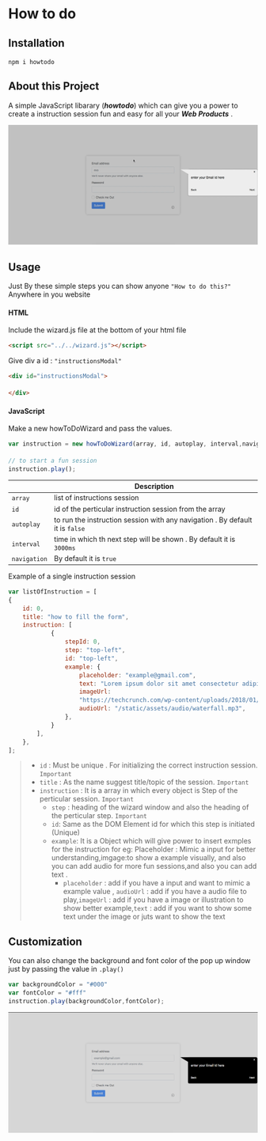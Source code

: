 # How to do

## Installation
```
npm i howtodo
```
## About this Project
A simple JavaScript libarary (**_howtodo_**) which can give you a power to create a instruction session fun and easy for all your **_Web Products_** .

![previewImg](./static/images/preview.gif)
<!-- <div style="text-align:center;margin-bottom:1rem;margin-top:1rem"><img src="./static/images/preview.gif"/></div> -->

## Usage
Just By these simple steps you can show anyone ```"How to do this?"``` Anywhere in you website

#### HTML

Include the wizard.js file at the bottom of your html file
```HTML
<script src="../../wizard.js"></script>
```

Give div a id : ```"instructionsModal"```
```html
<div id="instructionsModal">

</div>
```

#### JavaScript

Make a new howToDoWizard and pass the values.

```JavaScript
var instruction = new howToDoWizard(array, id, autoplay, interval,navigation); //id = id of the instruction from the array

// to start a fun session
instruction.play(); 
```


||Description|     
|----|-----|      
|```array```|list of instructions session  |
|```id```|id of the perticular instruction session from the array  |
|```autoplay```| to run the instruction session with any navigation . By default it is ```false```|
|```interval```| time in which th next step will be shown . By default it is ```3000ms```|
|```navigation```|By default it is ```true```|

Example of a single instruction session

```JavaScript
var listOfInstruction = [
{
    id: 0,
    title: "how to fill the form",
    instruction: [
            {
                stepId: 0,
                step: "top-left",
                id: "top-left",
                example: {
                    placeholder: "example@gmail.com",
                    text: "Lorem ipsum dolor sit amet consectetur adipisicing elit. Iste rem vitae minima, dignissimos",
                    imageUrl:
                    "https://techcrunch.com/wp-content/uploads/2018/01/giphy1.gif?w=730&crop=1",
                    audioUrl: "/static/assets/audio/waterfall.mp3",
                },
            }
        ],
    },
];
```
> * ```id``` : Must be  unique . For initializing the correct instruction session. ```Important```
> * ```title``` : As the name suggest title/topic of the session. ```Important```
> * ```instruction``` : It is a array in which every object is Step of the perticular session. ```Important```
>     * ```step``` : heading of the wizard window and also the heading of the perticular step. ```Important```
>     * ```id```: Same as the DOM Element id for which this step is initiated (Unique)
>     * ```example```: It is a Object which will give power to insert exmples for the instruction for eg: Placeholder : Mimic a input for better understanding,imgage:to show a example visually, and also you can add audio for more fun sessions,and also you can add text .
>          * ```placeholder``` : add if you have a input and want to mimic a example value , ```audioUrl``` : add if you have a audio file to play,```imageUrl``` : add if you have a image or illustration to show better example,```text``` : add if you want to show some text under the image or juts want to show the text



## Customization
You can also change the background and font color of the pop up window just by passing the value in ```.play()```


```JavaScript
var backgroundColor = "#000"
var fontColor = "#fff"
instruction.play(backgroundColor,fontColor);

```
<!-- <div style="text-align:center;margin-bottom:3rem;margin-top:1rem"><img src="./static/images/colorChange.png"/></div> -->

![changeBackgroundPreview](./static/images/colorChange.png)


